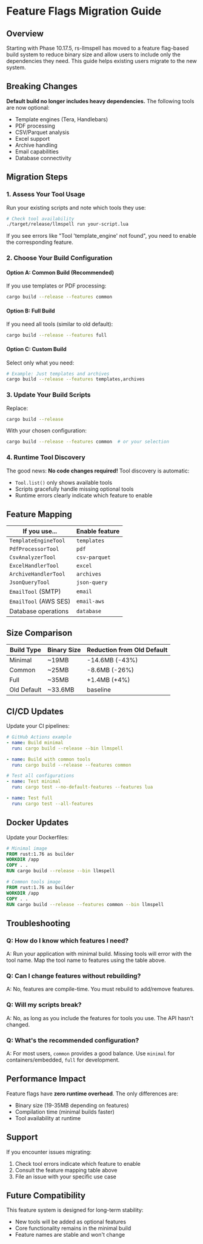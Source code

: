 # Feature Flags Migration Guide

## Overview
Starting with Phase 10.17.5, rs-llmspell has moved to a feature flag-based build system to reduce binary size and allow users to include only the dependencies they need. This guide helps existing users migrate to the new system.

## Breaking Changes
**Default build no longer includes heavy dependencies.** The following tools are now optional:
- Template engines (Tera, Handlebars)
- PDF processing
- CSV/Parquet analysis
- Excel support
- Archive handling
- Email capabilities
- Database connectivity

## Migration Steps

### 1. Assess Your Tool Usage
Run your existing scripts and note which tools they use:
```bash
# Check tool availability
./target/release/llmspell run your-script.lua
```

If you see errors like "Tool 'template_engine' not found", you need to enable the corresponding feature.

### 2. Choose Your Build Configuration

#### Option A: Common Build (Recommended)
If you use templates or PDF processing:
```bash
cargo build --release --features common
```

#### Option B: Full Build
If you need all tools (similar to old default):
```bash
cargo build --release --features full
```

#### Option C: Custom Build
Select only what you need:
```bash
# Example: Just templates and archives
cargo build --release --features templates,archives
```

### 3. Update Your Build Scripts
Replace:
```bash
cargo build --release
```

With your chosen configuration:
```bash
cargo build --release --features common  # or your selection
```

### 4. Runtime Tool Discovery
The good news: **No code changes required!** Tool discovery is automatic:
- `Tool.list()` only shows available tools
- Scripts gracefully handle missing optional tools
- Runtime errors clearly indicate which feature to enable

## Feature Mapping

| If you use...                | Enable feature    |
|------------------------------|------------------|
| `TemplateEngineTool`         | `templates`      |
| `PdfProcessorTool`           | `pdf`            |
| `CsvAnalyzerTool`            | `csv-parquet`    |
| `ExcelHandlerTool`           | `excel`          |
| `ArchiveHandlerTool`         | `archives`       |
| `JsonQueryTool`              | `json-query`     |
| `EmailTool` (SMTP)           | `email`          |
| `EmailTool` (AWS SES)        | `email-aws`      |
| Database operations          | `database`       |

## Size Comparison

| Build Type | Binary Size | Reduction from Old Default |
|------------|-------------|----------------------------|
| Minimal    | ~19MB       | -14.6MB (-43%)            |
| Common     | ~25MB       | -8.6MB (-26%)             |
| Full       | ~35MB       | +1.4MB (+4%)              |
| Old Default| ~33.6MB     | baseline                  |

## CI/CD Updates

Update your CI pipelines:

```yaml
# GitHub Actions example
- name: Build minimal
  run: cargo build --release --bin llmspell

- name: Build with common tools
  run: cargo build --release --features common

# Test all configurations
- name: Test minimal
  run: cargo test --no-default-features --features lua

- name: Test full
  run: cargo test --all-features
```

## Docker Updates

Update your Dockerfiles:

```dockerfile
# Minimal image
FROM rust:1.76 as builder
WORKDIR /app
COPY . .
RUN cargo build --release --bin llmspell

# Common tools image
FROM rust:1.76 as builder
WORKDIR /app
COPY . .
RUN cargo build --release --features common --bin llmspell
```

## Troubleshooting

### Q: How do I know which features I need?
A: Run your application with minimal build. Missing tools will error with the tool name. Map the tool name to features using the table above.

### Q: Can I change features without rebuilding?
A: No, features are compile-time. You must rebuild to add/remove features.

### Q: Will my scripts break?
A: No, as long as you include the features for tools you use. The API hasn't changed.

### Q: What's the recommended configuration?
A: For most users, `common` provides a good balance. Use `minimal` for containers/embedded, `full` for development.

## Performance Impact

Feature flags have **zero runtime overhead**. The only differences are:
- Binary size (19-35MB depending on features)
- Compilation time (minimal builds faster)
- Tool availability at runtime

## Support

If you encounter issues migrating:
1. Check tool errors indicate which feature to enable
2. Consult the feature mapping table above
3. File an issue with your specific use case

## Future Compatibility

This feature system is designed for long-term stability:
- New tools will be added as optional features
- Core functionality remains in the minimal build
- Feature names are stable and won't change
